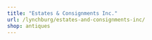 ```yaml
---
title: "Estates & Consignments Inc."
url: /lynchburg/estates-and-consignments-inc/
shop: antiques
---
```

